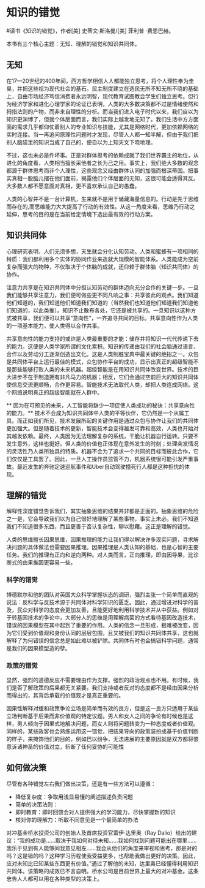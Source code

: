 # 知识的错觉

\#读书《知识的错觉》，作者[美] 史蒂文·斯洛曼/[美] 菲利普 ·费恩巴赫。

本书有三个核心主题：无知、理解的错觉和知识共同体。

## 无知
在17—20世纪的400年间，西方哲学相信人人都能独立思考，将个人理性奉为圭臬，并把这些视为现代社会的基石。民主制度建立在选民无所不知无所不晓的基础上，自由市场经济笃信消费者永远明智，现代教育试图教会学生们独立思考。但行为经济学家和进化心理学家的论证已表明，人类的大多数决策都不过是情绪使然和拇指法则的产物，而非来自理性的分析。而当我们进入电子时代以来，我们自以为知识更渊博了，但就个体层面而言，我们实际上越发地无知了。我们生活中方方面面的需求几乎都仰仗着别人的专业知识与技能，尤其是网络时代，更加依赖网络的实时连接。当一再追问原理性问题时才发现，尽管人人都一知半解，但由于我们把别人脑袋里的知识当成了自己的，便自以为上知天文下晓地理。

不过，这也未必是件坏事。正是对群体思考的依赖成就了我们世界霸主的地位，从进化的角度看，人类相当擅长采他者之长为己之用。事实上，我们绝大多数的观念都源于群体思考而非个人理性，这些观念又经由群体认同的加强而根深蒂固。把事实真相一股脑儿摆在他们面前，揭露他们个体层面的无知，这很可能会适得其反。大多数人都不愿意面对真相，更不喜欢承认自己的愚蠢。

人类的心智并不是一台计算机，生来就不是用于储藏海量信息的。行动是先于思维而存在的,而思维能力大大提高了行动的有效性。从这一角度来看，思维乃行动之延伸，思考的目的是在当前给定情境下选出最有效的行动方案。

## 知识共同体

心理研究表明，人们无须多想，天生就会分化认知劳动。人类和蜜蜂有一项相同的特质：我们都利用多个实体的协同作业来造就大规模的智能体系。人类能成为空前复杂而强大的物种，不仅取决于个体脑的成就，还仰赖于群体脑（知识共同体）的协作。

注意力共享是在知识共同体中分担认知劳动的群体迈向充分合作的关键一步。一旦我们能够共享注意力，我们便可做些更不同凡响之事：共享彼此的观点。我们知道他们知道的，我们知道他们知道我们知道的（当然我们也知道他们知道我们知道他们知道的，以此类推）。知识不止散布各处，它还是被共享的。一旦知识以这种方式被共享，我们便可以共享“意向性”，一齐追寻共同的目标。共享意向性作为人类的一项基本能力，使人类得以合作共事。

共享意向性的能力支持的或许是人类最重要的才能：储存并将知识一代代传递下去的能力。这便是人类学家所谓的文化累积。知识的传递由我们的社会脑通过语言、合作以及劳动分工逐渐创造出文化。这是人类制胜宝典中最关键的绝招之一。众包是共同体平台上运行最佳的模式，众包协作平台的成功，显示出真正的超级智能不是那些能够打败人类的未来机器。超级智能是在用知识共同体改变世界。技术的巨大进步不在于制造拥有非凡马力的机器；相反，它们会通过空前巨大的知识共同体使信息交流更顺畅，合作更容易。智能技术无法取代人类，却把人类连成网络。这个网络说明真正的超级智能就在人群中。

** 因为在可预见的未来，人工智能将缺少一项促使人类成功的秘诀：共享意向性的能力。** 技术不会成为知识共同体中人类的平等伙伴，它仍然是一个从属工具。而正如我们所见，技术发展所起的关键作用是通过众包与协作让我们的共同体更加强大。但是随着技术的更新，智能技术会变得越发可靠和高效，人类也开始对其越发依赖。最终，人类因为无法理解复杂的系统，干脆让机器自行运转。只要不发生意外，这样也挺好。但人类的价值也正体现在意外发生的时刻；处理突发情况的灵活性乃人类所独具的特质。机器不会为了追求一个共同的目标而彼此合作，它们仅仅是工具罢了。因此，一旦人工操作员监管不力，机器系统很可能引发严重事故。最近发生的奔驰定速巡航事件和Uber自动驾驶撞死行人都是这种担忧的体现。

## 理解的错觉

解释性深度错觉告诉我们，其实抽象思维的结果并非都是正面的。抽象思维的危险之一是，它会导致我们以为自己很好地理解了某些事物，事实上未必。我们不知道我们不知道很多东西，而且更善于否认复杂性，聊以慰藉。这正是理解的错觉。

人类的思维擅长因果思维，因果推理的能力让我们得以解决许多现实问题，寻求解决问题的具体做法也需要因果推理。因果推理是人类认知的基础，也是心智的主要任务。我们的推理有正向和逆向两种。对人类而言，正向推理，即由因导果，比诊断式的由果推因更容易一些。

### 科学的错觉
博德默尔和他的团队对英国大众科学掌握状态的调研，强烈主张一个简单而直观的说法：反科学与反技术源于共同体对科学知识的匮乏。因此，通过增进对科学的普及，民众对科学的态度会更加友善，且能更好地利用科学技术并从中获益。例如对于转基因技术的争论中，大部分人的思维是用理解病菌的方式看待基因改造技术，错误的因果模型在其中起到了重要的作用。人类的信念一旦形成，极难被改变，因为它们受到价值观和身份认同的层层包围，且又被我们的知识共同体共享，这也就解释了为何错误的信念总是如此难以被铲除。共同体有时也会搞错科学问题，通常是我们的因果模型造的孽。

### 政策的错觉
显然，强烈的道德反应不需要理由作为支撑。强烈的政治观点也不用。有时候，我们是否了解政策的后果都无关紧要。我们支持或者反对的态度都不是经由因果分析而得出的，其背后承载的价值观才是真正重要的。

因果性解释对缓和政策争论立场是简单而有效的良方，但是这一良方只适用于某些立场判断基于后果而非价值观的特定议题。男人和女人之间的争论有时候也是这样，男人倾向于因果式地解决问题，而女人则将问题转变为一种态度或者价值观。同样的，某些政客也会熟练运用这一错觉，把结果导向的政策装扮成基于价值判断的样子，来掩饰他们的目的，例如巴以纷争，无法进展的主要原因就是双方都将恨意诉诸神圣的价值对立，斩断了任何妥协的可能性

## 如何做决策
尽管有各种错觉左右我们做出决策，还是有一些方法可以遵循：
 - 降低复杂度：争取用浅显易懂的阐述描述负责问题
 - 简单的决策法则：
 - 即时教育：即时回馈会对人提供强大的学习能力，尽快掌握新的知识
 - 核对你的理解力：听取不同意见是一个最简单的办法

对冲基金桥水投资公司的创始人及首席投资官雷伊·达里奥（Ray Dalio）给出的建议：“我的成功是……取决于我如何对待未知……我如何找到问题可能出在哪里……我乐于见到有人能够同我意见相左……我会从他们的角度来审视和思考，那是对的吗？这是错的吗？这种学习历程使我受益更多，也帮助我做出更好的决策。因此，应对未知比已知某些东西更有价值。”通过了解他的未知，达里奥已经懂得利用知识共同体。该策略的成效已不言自明。桥水公司是目前世界上最大的对冲基金。这条忠告人人都可以用在各种类型的决策上。

